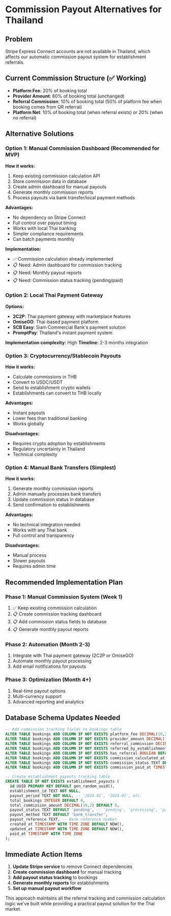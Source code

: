 # Commission Payout Alternatives for Thailand

## Problem
Stripe Express Connect accounts are not available in Thailand, which affects our automatic commission payout system for establishment referrals.

## Current Commission Structure (✅ Working)
- **Platform Fee**: 20% of booking total
- **Provider Amount**: 80% of booking total (unchanged)
- **Referral Commission**: 10% of booking total (50% of platform fee when booking comes from QR referral)
- **Platform Net**: 10% of booking total (when referral exists) or 20% (when no referral)

## Alternative Solutions

### Option 1: Manual Commission Dashboard (Recommended for MVP)

**How it works:**
1. Keep existing commission calculation API
2. Store commission data in database 
3. Create admin dashboard for manual payouts
4. Generate monthly commission reports
5. Process payouts via bank transfer/local payment methods

**Advantages:**
- No dependency on Stripe Connect
- Full control over payout timing
- Works with local Thai banking
- Simpler compliance requirements
- Can batch payments monthly

**Implementation:**
- ✅ Commission calculation already implemented
- 📋 Need: Admin dashboard for commission tracking
- 📋 Need: Monthly payout reports
- 📋 Need: Commission status tracking (pending/paid)

### Option 2: Local Thai Payment Gateway

**Options:**
- **2C2P**: Thai payment gateway with marketplace features
- **OmiseGO**: Thai-based payment platform
- **SCB Easy**: Siam Commercial Bank's payment solution
- **PromptPay**: Thailand's instant payment system

**Implementation complexity:** High
**Timeline:** 2-3 months integration

### Option 3: Cryptocurrency/Stablecoin Payouts

**How it works:**
- Calculate commissions in THB
- Convert to USDC/USDT
- Send to establishment crypto wallets
- Establishments can convert to THB locally

**Advantages:**
- Instant payouts
- Lower fees than traditional banking
- Works globally

**Disadvantages:**
- Requires crypto adoption by establishments
- Regulatory uncertainty in Thailand
- Technical complexity

### Option 4: Manual Bank Transfers (Simplest)

**How it works:**
1. Generate monthly commission reports
2. Admin manually processes bank transfers
3. Update commission status in database
4. Send confirmation to establishments

**Advantages:**
- No technical integration needed
- Works with any Thai bank
- Full control and transparency

**Disadvantages:**
- Manual process
- Slower payouts
- Requires admin time

## Recommended Implementation Plan

### Phase 1: Manual Commission System (Week 1)
1. ✅ Keep existing commission calculation
2. 📋 Create commission tracking dashboard
3. 📋 Add commission status fields to database
4. 📋 Generate monthly payout reports

### Phase 2: Automation (Month 2-3)
1. Integrate with Thai payment gateway (2C2P or OmiseGO)
2. Automate monthly payout processing
3. Add email notifications for payouts

### Phase 3: Optimization (Month 4+)
1. Real-time payout options
2. Multi-currency support
3. Advanced reporting and analytics

## Database Schema Updates Needed

```sql
-- Add commission tracking fields to bookings table
ALTER TABLE bookings ADD COLUMN IF NOT EXISTS platform_fee DECIMAL(10,2);
ALTER TABLE bookings ADD COLUMN IF NOT EXISTS provider_amount DECIMAL(10,2);
ALTER TABLE bookings ADD COLUMN IF NOT EXISTS referral_commission DECIMAL(10,2);
ALTER TABLE bookings ADD COLUMN IF NOT EXISTS referred_by_establishment TEXT;
ALTER TABLE bookings ADD COLUMN IF NOT EXISTS has_referral BOOLEAN DEFAULT FALSE;
ALTER TABLE bookings ADD COLUMN IF NOT EXISTS commission_calculated_at TIMESTAMP WITH TIME ZONE;
ALTER TABLE bookings ADD COLUMN IF NOT EXISTS commission_status TEXT DEFAULT 'pending';
ALTER TABLE bookings ADD COLUMN IF NOT EXISTS commission_paid_at TIMESTAMP WITH TIME ZONE;

-- Create establishment payouts tracking table
CREATE TABLE IF NOT EXISTS establishment_payouts (
  id UUID PRIMARY KEY DEFAULT gen_random_uuid(),
  establishment_id TEXT NOT NULL,
  payout_period TEXT NOT NULL, -- '2024-01', '2024-02', etc.
  total_bookings INTEGER DEFAULT 0,
  total_commission_amount DECIMAL(10,2) DEFAULT 0,
  payout_status TEXT DEFAULT 'pending', -- 'pending', 'processing', 'paid', 'failed'
  payout_method TEXT DEFAULT 'bank_transfer',
  payout_reference TEXT, -- Bank reference number
  created_at TIMESTAMP WITH TIME ZONE DEFAULT NOW(),
  updated_at TIMESTAMP WITH TIME ZONE DEFAULT NOW(),
  paid_at TIMESTAMP WITH TIME ZONE
);
```

## Immediate Action Items

1. **Update Stripe service** to remove Connect dependencies
2. **Create commission dashboard** for manual tracking
3. **Add payout status tracking** to bookings
4. **Generate monthly reports** for establishments
5. **Set up manual payout workflow**

This approach maintains all the referral tracking and commission calculation logic we've built while providing a practical payout solution for the Thai market.
